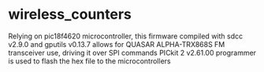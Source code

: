 # wireless_counters
Relying on pic18f4620 microcontroller, this firmware compiled with sdcc v2.9.0 and gputils v0.13.7 allows for QUASAR ALPHA-TRX868S FM transceiver use, driving it over SPI commands
PICkit 2 v2.61.00 programmer is used to flash the hex file to the microcontrollers

